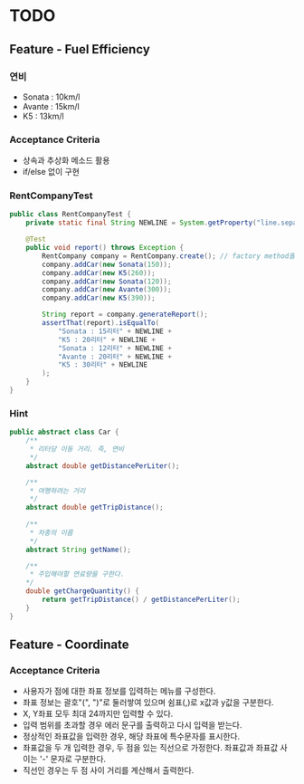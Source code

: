 # TODO

## Feature - Fuel Efficiency

### 연비
- Sonata : 10km/l
- Avante : 15km/l
- K5 : 13km/l

### Acceptance Criteria
- 상속과 추상화 메소드 활용
- if/else 없이 구현

### RentCompanyTest
```java
public class RentCompanyTest {
    private static final String NEWLINE = System.getProperty("line.separator");

    @Test
    public void report() throws Exception {
        RentCompany company = RentCompany.create(); // factory method를 사용해 생성
        company.addCar(new Sonata(150));
        company.addCar(new K5(260));
        company.addCar(new Sonata(120));
        company.addCar(new Avante(300));
        company.addCar(new K5(390));

        String report = company.generateReport();
        assertThat(report).isEqualTo(
            "Sonata : 15리터" + NEWLINE +
            "K5 : 20리터" + NEWLINE +
            "Sonata : 12리터" + NEWLINE +
            "Avante : 20리터" + NEWLINE +
            "K5 : 30리터" + NEWLINE
        );
    }
}
```

### Hint
```java
public abstract class Car {
    /**
     * 리터당 이동 거리. 즉, 연비
     */
    abstract double getDistancePerLiter();

    /**
     * 여행하려는 거리
     */
    abstract double getTripDistance();
    
    /**
     * 차종의 이름
     */
    abstract String getName();

    /**
     * 주입해야할 연료량을 구한다.
    */
    double getChargeQuantity() {
        return getTripDistance() / getDistancePerLiter();
    }
}
```

## Feature - Coordinate

### Acceptance Criteria
- 사용자가 점에 대한 좌표 정보를 입력하는 메뉴를 구성한다.
- 좌표 정보는 괄호"(", ")"로 둘러쌓여 있으며 쉼표(,)로 x값과 y값을 구분한다.
- X, Y좌표 모두 최대 24까지만 입력할 수 있다.
- 입력 범위를 초과할 경우 에러 문구를 출력하고 다시 입력을 받는다.
- 정상적인 좌표값을 입력한 경우, 해당 좌표에 특수문자를 표시한다.
- 좌표값을 두 개 입력한 경우, 두 점을 있는 직선으로 가정한다. 좌표값과 좌표값 사이는 '-' 문자로 구분한다.
- 직선인 경우는 두 점 사이 거리를 계산해서 출력한다.
